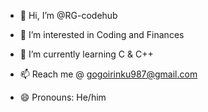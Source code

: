 - 👋 Hi, I’m @RG-codehub
- 👀 I’m interested in Coding and Finances
- 🌱 I’m currently learning C & C++
  
- 📫 Reach me @ gogoirinku987@gmail.com
- 😄 Pronouns: He/him


<!---
RG-codehub/RG-codehub is a ✨ special ✨ repository because its `README.md` (this file) appears on your GitHub profile.
You can click the Preview link to take a look at your changes.
--->
